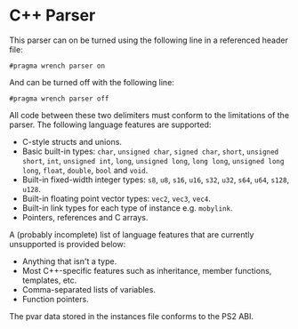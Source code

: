# C++ Parser

This parser can on be turned using the following line in a referenced header file:

```
#pragma wrench parser on
```

And can be turned off with the following line:

```
#pragma wrench parser off
```

All code between these two delimiters must conform to the limitations of the parser. The following language features are supported:

- C-style structs and unions.
- Basic built-in types: `char`, `unsigned char`, `signed char`, `short`, `unsigned short`, `int`, `unsigned int`, `long`, `unsigned long`, `long long`, `unsigned long long`, `float`, `double`, `bool` and `void`.
- Built-in fixed-width integer types: `s8`, `u8`, `s16`, `u16`, `s32`, `u32`, `s64`, `u64`, `s128`, `u128`.
- Built-in floating point vector types: `vec2`, `vec3`, `vec4`.
- Built-in link types for each type of instance e.g. `mobylink`.
- Pointers, references and C arrays.

A (probably incomplete) list of language features that are currently unsupported is provided below:

- Anything that isn't a type.
- Most C++-specific features such as inheritance, member functions, templates, etc.
- Comma-separated lists of variables.
- Function pointers.

The pvar data stored in the instances file conforms to the PS2 ABI.
